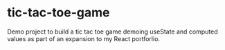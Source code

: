 # tic-tac-toe-game
Demo project to build a tic tac toe game demoing useState and computed values as part of an expansion to my React portforlio. 
